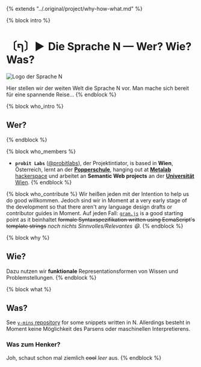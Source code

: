 {% extends "../.original/project/why-how-what.md" %}


{% block intro %}
# 〔ף〕► Die Sprache N — Wer? Wie? Was?
![Logo der Sprache N](https://avatars0.githubusercontent.com/u/16749774)

Hier stellen wir der weiten Welt die Sprache N vor. Man mache sich bereit für eine spannende Reise...
{% endblock %}

{% block who_intro %}
## Wer?
{% endblock %}

{% block who_members %}
- **`probit Labs`** ([@probitlabs](//github.com/probitlabs)), der Projektintiator, is based in **Wien**, Österreich, lernt an der [**Popperschule**](https://www.popperschule.at/), hanging out at [**Metalab** hackerspace](https://metalab.at/) und arbeitet an **Semantic Web projects** an der [**Universität** Wien](http://www.univie.ac.at/).
{% endblock %}

{% block who_contribute %}
Wir heißen jeden mit der Intention to help us do good willkommen. Jedoch sind wir in Moment at a very early stage of the development so that there aren't any language design drafts or contributor guides in Moment. Auf jeden Fall: [`gram.js`](//github.com/n-lang/n.js/blob/master/src/gram.js) is a good starting point as it beinhaltet ~~formale Syntaxspezifikation written using EcmaScript's template strings~~ *noch nichts Sinnvolles/Relevantes :smile:*.
{% endblock %}



{% block why %}
## Wie?
Dazu nutzen wir **funktionale** Representationsformen von Wissen und Problemstellungen.
{% endblock %}



{% block what %}
## Was?
See [`y-mins` repository](//github.com/n-lang/y-mins/) for some snippets written in N. Allerdings besteht in Moment keine Möglichkeit des Parsens oder maschinellen Interpretierens.

### Was zum Henker?
Joh, schaut schon mal ziemlich ~~cool~~ *leer* aus.
{% endblock %}

